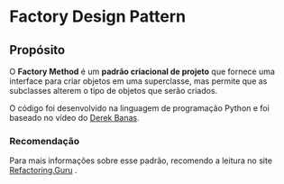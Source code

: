 # Factory Design Pattern

## Propósito

O **Factory Method** é um **padrão criacional de projeto** que fornece uma interface para criar objetos em uma superclasse, mas permite que as subclasses alterem o tipo de objetos que serão criados.



O código foi desenvolvido na linguagem de programação Python e foi baseado no vídeo do [Derek Banas](https://www.youtube.com/watch?v=9jIgSsIfh_8).

### Recomendação

Para mais informações sobre esse padrão, recomendo a leitura no site [Refactoring.Guru](https://refactoring.guru/pt-br/design-patterns/factory-method) .